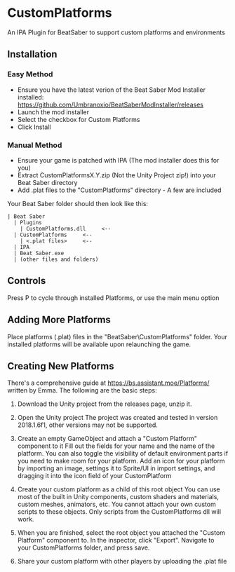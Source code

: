# CustomPlatforms
An IPA Plugin for BeatSaber to support custom platforms and environments

## Installation
### Easy Method

* Ensure you have the latest verion of the Beat Saber Mod Installer installed: https://github.com/Umbranoxio/BeatSaberModInstaller/releases
* Launch the mod installer
* Select the checkbox for Custom Platforms
* Click Install

### Manual Method

* Ensure your game is patched with IPA (The mod installer does this for you)
* Extract CustomPlatformsX.Y.zip (Not the Unity Project zip!) into your Beat Saber directory
* Add .plat files to the "CustomPlatforms" directory - A few are included 

Your Beat Saber folder should then look like this:

```
| Beat Saber
  | Plugins
    | CustomPlatforms.dll     <-- 
  | CustomPlatforms		<--
    | <.plat files>		<--
  | IPA
  | Beat Saber.exe
  | (other files and folders)
```

## Controls

Press P to cycle through installed Platforms, or use the main menu option

## Adding More Platforms

Place platforms (.plat) files in the "BeatSaber\CustomPlatforms" folder.
Your installed platforms will be available upon relaunching the game.

## Creating New Platforms

There's a comprehensive guide at https://bs.assistant.moe/Platforms/ written by Emma. The following are the basic steps:

1. Download the Unity project from the releases page, unzip it.

2. Open the Unity project
The project was created and tested in version 2018.1.6f1, other versions may not be supported.

3. Create an empty GameObject and attach a "Custom Platform" component to it
Fill out the fields for your name and the name of the platform.  You can also toggle the visibility of default environment parts if you need to make room for your platform.
Add an icon for your platform by importing an image, settings it to Sprite/UI in import settings, and dragging it into the icon field of your CustomPlatform

4. Create your custom platform as a child of this root object
You can use most of the built in Unity components, custom shaders and materials, custom meshes, animators, etc.
You cannot attach your own custom scripts to these objects. Only scripts from the CustomPlatforms dll will work.

5. When you are finished, select the root object you attached the "Custom Platform" component to.
In the inspector, click "Export". Navigate to your CustomPlatforms folder, and press save.

6. Share your custom platform with other players by uploading the .plat file
